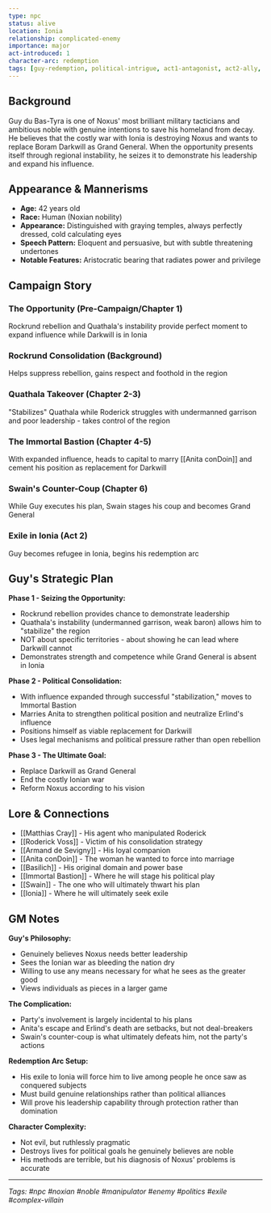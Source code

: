 ```yaml
---
type: npc
status: alive
location: Ionia
relationship: complicated-enemy
importance: major
act-introduced: 1
character-arc: redemption
tags: [guy-redemption, political-intrigue, act1-antagonist, act2-ally, guy-backstory, noxian-politics]
---
```


## Background

Guy du Bas-Tyra is one of Noxus' most brilliant military tacticians and ambitious noble with genuine intentions to save his homeland from decay. He believes that the costly war with Ionia is destroying Noxus and wants to replace Boram Darkwill as Grand General. When the opportunity presents itself through regional instability, he seizes it to demonstrate his leadership and expand his influence.

## Appearance & Mannerisms

- **Age:** 42 years old
- **Race:** Human (Noxian nobility)
- **Appearance:** Distinguished with graying temples, always perfectly dressed, cold calculating eyes
- **Speech Pattern:** Eloquent and persuasive, but with subtle threatening undertones
- **Notable Features:** Aristocratic bearing that radiates power and privilege

## Campaign Story

### The Opportunity (Pre-Campaign/Chapter 1)

Rockrund rebellion and Quathala's instability provide perfect moment to expand influence while Darkwill is in Ionia

### Rockrund Consolidation (Background)

Helps suppress rebellion, gains respect and foothold in the region

### Quathala Takeover (Chapter 2-3)

"Stabilizes" Quathala while Roderick struggles with undermanned garrison and poor leadership - takes control of the region

### The Immortal Bastion (Chapter 4-5)

With expanded influence, heads to capital to marry [[Anita conDoin]] and cement his position as replacement for Darkwill

### Swain's Counter-Coup (Chapter 6)

While Guy executes his plan, Swain stages his coup and becomes Grand General

### Exile in Ionia (Act 2)

Guy becomes refugee in Ionia, begins his redemption arc

## Guy's Strategic Plan

**Phase 1 - Seizing the Opportunity:**
- Rockrund rebellion provides chance to demonstrate leadership
- Quathala's instability (undermanned garrison, weak baron) allows him to "stabilize" the region
- NOT about specific territories - about showing he can lead where Darkwill cannot
- Demonstrates strength and competence while Grand General is absent in Ionia

**Phase 2 - Political Consolidation:**
- With influence expanded through successful "stabilization," moves to Immortal Bastion
- Marries Anita to strengthen political position and neutralize Erlind's influence
- Positions himself as viable replacement for Darkwill
- Uses legal mechanisms and political pressure rather than open rebellion

**Phase 3 - The Ultimate Goal:**
- Replace Darkwill as Grand General
- End the costly Ionian war
- Reform Noxus according to his vision

## Lore & Connections

- [[Matthias Cray]] - His agent who manipulated Roderick
- [[Roderick Voss]] - Victim of his consolidation strategy
- [[Armand de Sevigny]] - His loyal companion
- [[Anita conDoin]] - The woman he wanted to force into marriage
- [[Basilich]] - His original domain and power base
- [[Immortal Bastion]] - Where he will stage his political play
- [[Swain]] - The one who will ultimately thwart his plan
- [[Ionia]] - Where he will ultimately seek exile

## GM Notes

**Guy's Philosophy:**
- Genuinely believes Noxus needs better leadership
- Sees the Ionian war as bleeding the nation dry
- Willing to use any means necessary for what he sees as the greater good
- Views individuals as pieces in a larger game

**The Complication:**
- Party's involvement is largely incidental to his plans
- Anita's escape and Erlind's death are setbacks, but not deal-breakers
- Swain's counter-coup is what ultimately defeats him, not the party's actions

**Redemption Arc Setup:**
- His exile to Ionia will force him to live among people he once saw as conquered subjects
- Must build genuine relationships rather than political alliances
- Will prove his leadership capability through protection rather than domination

**Character Complexity:**
- Not evil, but ruthlessly pragmatic
- Destroys lives for political goals he genuinely believes are noble
- His methods are terrible, but his diagnosis of Noxus' problems is accurate

---

_Tags: #npc #noxian #noble #manipulator #enemy #politics #exile #complex-villain_